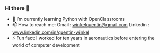 ### Hi there 👋



- 🌱 I’m currently learning Python with OpenClassrooms
- 📫 How to reach me: 
          Gmail : winkelquentin@gmail.com
          Linkedin : www.linkedin.com/in/quentin-winkel
- ⚡ Fun fact: I worked for ten years in aeronautics before entering the world of computer development

<!--
- 🔭 I’m currently working on ...
- 👯 I’m looking to collaborate on ...
- 🤔 I’m looking for help with ...
- 💬 Ask me about ...
- 😄 Pronouns: ...


-->
